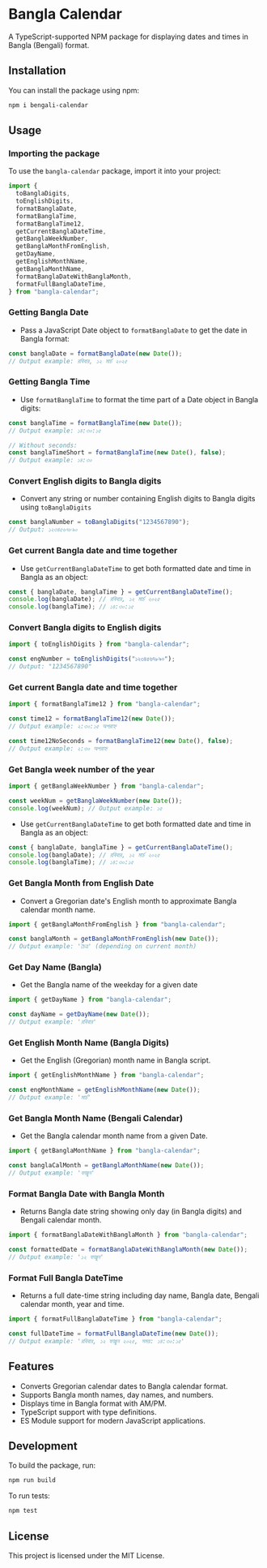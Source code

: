# Bangla Calendar

<!-- ![Image Description](https://i.ibb.co/Y7hZzNYf/images-1.jpg) -->

A TypeScript-supported NPM package for displaying dates and times in Bangla (Bengali) format.

## Installation

You can install the package using npm:

```bash
npm i bengali-calendar
```

## Usage

### Importing the package

To use the `bangla-calendar` package, import it into your project:

```typescript
import {
  toBanglaDigits,
  toEnglishDigits,
  formatBanglaDate,
  formatBanglaTime,
  formatBanglaTime12,
  getCurrentBanglaDateTime,
  getBanglaWeekNumber,
  getBanglaMonthFromEnglish,
  getDayName,
  getEnglishMonthName,
  getBanglaMonthName,
  formatBanglaDateWithBanglaMonth,
  formatFullBanglaDateTime,
} from "bangla-calendar";
```

### Getting Bangla Date

- Pass a JavaScript Date object to `formatBanglaDate` to get the date in Bangla format:

```typescript
const banglaDate = formatBanglaDate(new Date());
// Output example: রবিবার, ১২ মার্চ ২০২৫
```

### Getting Bangla Time

- Use `formatBanglaTime` to format the time part of a Date object in Bangla digits:

```typescript
const banglaTime = formatBanglaTime(new Date());
// Output example: ১৪:৩০:১৫

// Without seconds:
const banglaTimeShort = formatBanglaTime(new Date(), false);
// Output example: ১৪:৩০
```

### Convert English digits to Bangla digits

- Convert any string or number containing English digits to Bangla digits using `toBanglaDigits`

```typescript
const banglaNumber = toBanglaDigits("1234567890");
// Output: ১২৩৪৫৬৭৮৯০
```

### Get current Bangla date and time together

- Use `getCurrentBanglaDateTime` to get both formatted date and time in Bangla as an object:

```typescript
const { banglaDate, banglaTime } = getCurrentBanglaDateTime();
console.log(banglaDate); // রবিবার, ১২ মার্চ ২০২৫
console.log(banglaTime); // ১৪:৩০:১৫
```

### Convert Bangla digits to English digits

```typescript
import { toEnglishDigits } from "bangla-calendar";

const engNumber = toEnglishDigits("১২৩৪৫৬৭৮৯০");
// Output: "1234567890"
```

### Get current Bangla date and time together

```typescript
import { formatBanglaTime12 } from "bangla-calendar";

const time12 = formatBanglaTime12(new Date());
// Output example: ২:৩০:১৫ অপরাহ্ন

const time12NoSeconds = formatBanglaTime12(new Date(), false);
// Output example: ২:৩০ অপরাহ্ন
```

### Get Bangla week number of the year

```typescript
import { getBanglaWeekNumber } from "bangla-calendar";

const weekNum = getBanglaWeekNumber(new Date());
console.log(weekNum); // Output example: ১৫
```

- Use `getCurrentBanglaDateTime` to get both formatted date and time in Bangla as an object:

```typescript
const { banglaDate, banglaTime } = getCurrentBanglaDateTime();
console.log(banglaDate); // রবিবার, ১২ মার্চ ২০২৫
console.log(banglaTime); // ১৪:৩০:১৫
```

### Get Bangla Month from English Date

- Convert a Gregorian date's English month to approximate Bangla calendar month name.

```typescript
import { getBanglaMonthFromEnglish } from "bangla-calendar";

const banglaMonth = getBanglaMonthFromEnglish(new Date());
// Output example: 'চৈত্র' (depending on current month)
```

### Get Day Name (Bangla)

- Get the Bangla name of the weekday for a given date

```typescript
import { getDayName } from "bangla-calendar";

const dayName = getDayName(new Date());
// Output example: 'রবিবার'
```

### Get English Month Name (Bangla Digits)

- Get the English (Gregorian) month name in Bangla script.

```typescript
import { getEnglishMonthName } from "bangla-calendar";

const engMonthName = getEnglishMonthName(new Date());
// Output example: 'মার্চ'
```

### Get Bangla Month Name (Bengali Calendar)

- Get the Bangla calendar month name from a given Date.

```typescript
import { getBanglaMonthName } from "bangla-calendar";

const banglaCalMonth = getBanglaMonthName(new Date());
// Output example: 'ফাল্গুন'
```

### Format Bangla Date with Bangla Month

- Returns Bangla date string showing only day (in Bangla digits) and Bengali calendar month.

```typescript
import { formatBanglaDateWithBanglaMonth } from "bangla-calendar";

const formattedDate = formatBanglaDateWithBanglaMonth(new Date());
// Output example: '১২ ফাল্গুন'
```

### Format Full Bangla DateTime

- Returns a full date-time string including day name, Bangla date, Bengali calendar month, year and time.

```typescript
import { formatFullBanglaDateTime } from "bangla-calendar";

const fullDateTime = formatFullBanglaDateTime(new Date());
// Output example: 'রবিবার, ১২ ফাল্গুন ২০২৫, সময়: ১৪:৩০:১৫'
```

## Features

- Converts Gregorian calendar dates to Bangla calendar format.
- Supports Bangla month names, day names, and numbers.
- Displays time in Bangla format with AM/PM.
- TypeScript support with type definitions.
- ES Module support for modern JavaScript applications.

## Development

To build the package, run:

```bash
npm run build
```

To run tests:

```bash
npm test
```

## License

This project is licensed under the MIT License.
